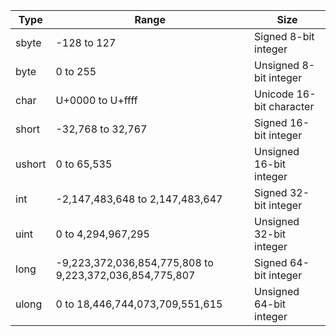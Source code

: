 Type   | Range                                                   | Size
-------|---------------------------------------------------------|-------------------------
sbyte  | -128 to 127                                             | Signed 8-bit integer
byte   | 0 to 255                                                | Unsigned 8-bit integer
char   | U+0000 to U+ffff                                        | Unicode 16-bit character
short  | -32,768 to 32,767                                       | Signed 16-bit integer
ushort | 0 to 65,535                                             | Unsigned 16-bit integer
int    | -2,147,483,648 to 2,147,483,647                         | Signed 32-bit integer
uint   | 0 to 4,294,967,295                                      | Unsigned 32-bit integer
long   | -9,223,372,036,854,775,808 to 9,223,372,036,854,775,807 | Signed 64-bit integer
ulong  | 0 to 18,446,744,073,709,551,615                         | Unsigned 64-bit integer